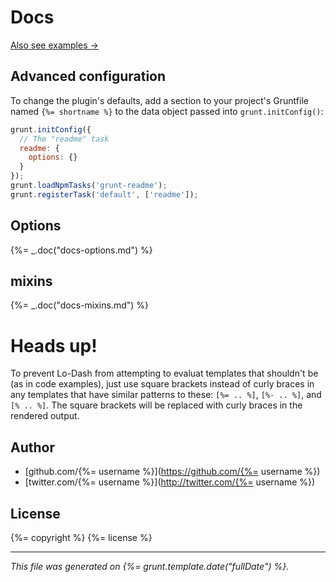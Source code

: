 # Docs

[Also see examples →](./EXAMPLES.md)

## Advanced configuration

To change the plugin's defaults, add a section to your project's Gruntfile named `{%= shortname %}` to the data object passed into `grunt.initConfig()`:

```js
grunt.initConfig({
  // The "readme" task
  readme: {
    options: {}
  }
});
grunt.loadNpmTasks('grunt-readme');
grunt.registerTask('default', ['readme']);
```

## Options
{%= _.doc("docs-options.md") %}

## mixins
{%= _.doc("docs-mixins.md") %}

# Heads up!
To prevent Lo-Dash from attempting to evaluat templates that shouldn't be (as in code examples), just use square brackets instead of curly braces in any templates that have similar patterns to these: `[%= .. %]`, `[%- .. %]`, and `[% .. %]`. The square brackets will be replaced with curly braces in the rendered output.

## Author

+ [github.com/{%= username %}](https://github.com/{%= username %})
+ [twitter.com/{%= username %}](http://twitter.com/{%= username %})

## License
{%= copyright %}
{%= license %}

***

_This file was generated on {%= grunt.template.date("fullDate") %}._


[grunt]: http://gruntjs.com/
[Getting Started]: https://github.com/gruntjs/grunt/blob/devel/docs/getting_started.md
[package.json]: https://npmjs.org/doc/json.html
